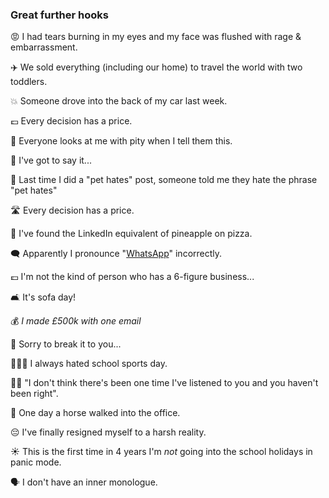 ### Great further hooks
😡 I had tears burning in my eyes and my face was flushed with rage & embarrassment.  
  
✈️ We sold everything (including our home) to travel the world with two toddlers.  
  
💥 Someone drove into the back of my car last week.  
  
💷 Every decision has a price.  
  
👀 Everyone looks at me with pity when I tell them this.  
  
🙊 I've got to say it...  
  
🤣 Last time I did a "pet hates" post, someone told me they hate the phrase "pet hates"  
  
🛣️ Every decision has a price.  
  
🍍 I've found the LinkedIn equivalent of pineapple on pizza.  
  
🗨️ Apparently I pronounce "[WhatsApp](https://www.linkedin.com/company/whatsapp./)" incorrectly.  
  
💷 I'm not the kind of person who has a 6-figure business...  
  
🛋️ It's sofa day!  
  
💰 *I made £500k with one email*  
  
🥲 Sorry to break it to you...  
  
🤾🏻‍♀️ I always hated school sports day.  
  
💪🏻 "I don't think there's been one time I've listened to you and you haven't been right".  
  
🐎 One day a horse walked into the office.  
  
😔 I've finally resigned myself to a harsh reality.  
  
☀️ This is the first time in 4 years I'm *not* going into the school holidays in panic mode.  
  
🗣️ I don't have an inner monologue.